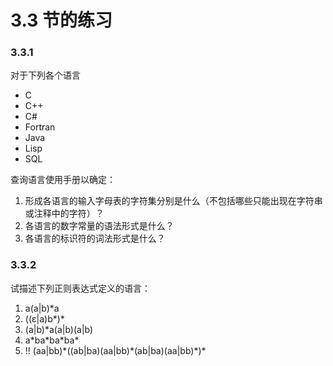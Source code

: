 # 3.3 节的练习

### 3.3.1

对于下列各个语言

- C
- C++
- C#
- Fortran
- Java
- Lisp
- SQL

查询语言使用手册以确定：

1. 形成各语言的输入字母表的字符集分别是什么（不包括哪些只能出现在字符串或注释中的字符）？
2. 各语言的数字常量的语法形式是什么？
3. 各语言的标识符的词法形式是什么？

### 3.3.2

试描述下列正则表达式定义的语言：

1. a(a|b)*a
2. ((ε|a)b\*)\*
3. (a|b)*a(a|b)(a|b)
4. a\*ba\*ba\*ba\*
5. !! (aa|bb)\*((ab|ba)(aa|bb)\*(ab|ba)(aa|bb)\*)\*
